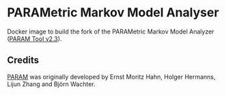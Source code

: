 # PARAMetric Markov Model Analyser

Docker image to build the fork of the PARAMetric Markov Model Analyzer ([PARAM Tool v2.3]([https://raw.githubusercontent.com/SPLMC/param])).



Credits
-------

[PARAM](https://depend.cs.uni-saarland.de/tools/param/) was originally developed by Ernst Moritz Hahn, Holger Hermanns, Lijun Zhang and Björn Wachter.